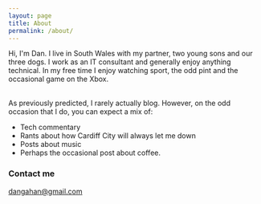 ```yaml
---
layout: page
title: About
permalink: /about/
---
```


Hi, I'm Dan. I live in South Wales with my partner, two young sons and our three dogs. I work as an IT consultant and generally enjoy anything technical. In my free time I enjoy watching sport, the odd pint and the occasional game on the Xbox. 
<br/><br/>

As previously predicted, I rarely actually blog. However, on the odd occasion that I do, you can expect a mix of:

* Tech commentary
* Rants about how Cardiff City will always let me down
* Posts about music
* Perhaps the occasional post about coffee.

### Contact me

[dangahan@gmail.com](mailto:dangahan@gmail.com)
